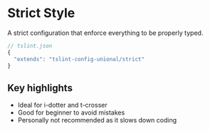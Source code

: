 # Strict Style

A strict configuration that enforce everything to be properly typed.

```js
// tslint.json
{
  "extends": "tslint-config-unional/strict"
}
```

## Key highlights

- Ideal for i-dotter and t-crosser
- Good for beginner to avoid mistakes
- Personally not recommended as it slows down coding
